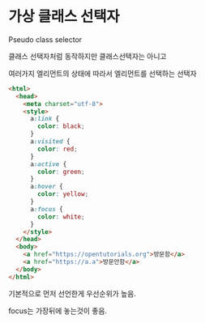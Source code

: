 # 가상 클래스 선택자

Pseudo class selector

클래스 선택자처럼 동작하지만 클래스선택자는 아니고

여러가지 엘리먼트의 상태에 따라서 엘리먼트를 선택하는 선택자

```html
<html>
  <head>
    <meta charset="utf-8">
    <style>
      a:link {
        color: black;
      }
      a:visited {
        color: red;
      }
      a:active {
        color: green;
      }
      a:hover {
        color: yellow;
      }
      a:focus {
        color: white;
      }
    </style>
  </head>
  <body>
    <a href="https://opentutorials.org">방문함</a>
    <a href="https://a.a">방문안함</a>
  </body>
</html>
```

기본적으로 먼저 선언한게 우선순위가 높음.

focus는 가장뒤에 놓는것이 좋음.